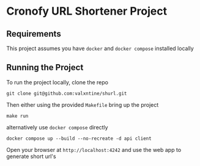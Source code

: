 # Cronofy URL Shortener Project

## Requirements

This project assumes you have `docker` and `docker compose` installed locally

## Running the Project

To run the project locally, clone the repo

`git clone git@github.com:valxntine/shurl.git`

Then either using the provided `Makefile` bring up the project

`make run`

alternatively use `docker compose` directly

`docker compose up --build --no-recreate -d api client`

Open your browser at `http://localhost:4242` and use the web app to generate short url's
